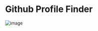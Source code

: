 # Github Profile Finder
![image](https://github.com/VangalaSaikishore/React-Github-Profile-Finder/assets/114654354/9f7e720d-74a9-461f-bd40-d3f4bffe7194)


